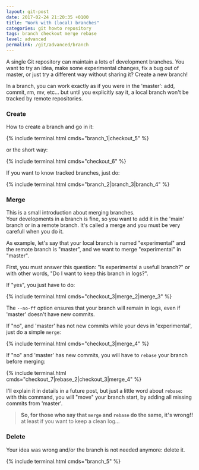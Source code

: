 ```yaml
---
layout: git-post
date: 2017-02-24 21:20:35 +0100
title: "Work with (local) branches"
categories: git howto repository
tags: branch checkout merge rebase
level: advanced
permalink: /git/advanced/branch
---
```


A single Git repository can maintain a lots of development branches. You want to try an idea, make some experimental changes, fix a bug out of master, or just try a different way without sharing it? Create a new branch!

In a branch, you can work exactly as if you were in the 'master': add, commit, rm, mv, etc... but until you explicitly say it, a local branch won't be tracked by remote repositories.

### Create 

How to create a branch and go in it:

{% include terminal.html cmds="branch_1|checkout_5" %}

or the short way:

{% include terminal.html cmds="checkout_6" %}

If you want to know tracked branches, just do:

{% include terminal.html cmds="branch_2|branch_3|branch_4" %}

### Merge

This is a small introduction about merging branches.  
Your developments in a branch is fine, so you want to add it in the 'main' branch or in a remote branch. It's called a merge and you must be very carefull when you do it.

As example, let's say that your local branch is named "experimental" and the remote branch is "master", and we want to merge "experimental" in "master".
  
First, you must answer this question: "Is experimental a usefull branch?" or with other words, "Do I want to keep this branch in logs?".

If "yes", you just have to do:

{% include terminal.html cmds="checkout_3|merge_2|merge_3" %}

The `--no-ff` option ensures that your branch will remain in logs, even if 'master' doesn't have new commits.
  
If "no", and 'master' has not new commits while your devs in 'experimental', just do a simple `merge`:

{% include terminal.html cmds="checkout_3|merge_4" %}

If "no" and 'master' has new commits, you will have to `rebase` your branch before merging:

{% include terminal.html cmds="checkout_7|rebase_2|checkout_3|merge_4" %}

I'll explain it in details in a future post, but just a little word about `rebase`: with this command, you will "move" your branch start, by adding all missing commits from 'master'.

> **So, for those who say that `merge` and `rebase` do the same, it's wrong!!** at least if you want to keep a clean log...

### Delete

Your idea was wrong and/or the branch is not needed anymore: delete it.

{% include terminal.html cmds="branch_5" %}
